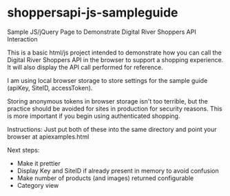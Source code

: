 shoppersapi-js-sampleguide
==========================

Sample JS/jQuery Page to Demonstrate Digital River Shoppers API Interaction

This is a basic html/js project intended to demonstrate how you can call the Digital River Shoppers API in the browser to support a shopping experience. It will also display the API call performed for reference.

I am using local browser storage to store settings for the sample guide (apiKey, SiteID, accessToken).

Storing anonymous tokens in browser storage isn't too terrible, but the practice should be avoided for sites in production for security reasons. This is more important if you begin using authenticated shopping.

Instructions:
Just put both of these into the same directory and point your browser at apiexamples.html

Next steps:
* Make it prettier
* Display Key and SiteID if already present in memory to avoid confusion
* Make number of products (and images) returned configurable
* Category view

